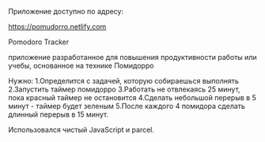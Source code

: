 Приложение доступно по адресу:

https://pomudorro.netlify.com

Pomodoro Tracker

приложение разработанное для повышения продуктивности работы или учебы,
основанное на технике Помидорро

Нужно:
1.Определится с задачей, которую собираешься выполнять
2.Запустить таймер помидорро
3.Работать не отвлекаясь 25 минут, пока красный таймер не остановится
4.Сделать небольшой перерыв в 5 минут - таймер будет зеленым
5.После каждого 4 помидора сделать длинный перерыв в 15 минут.

Использовался чистый JavaScript и parcel.
